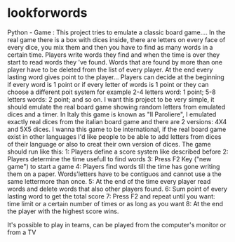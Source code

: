 # lookforwords
Python - Game : This project tries to emulate a classic board game....
In the real game there is a box with dices inside, there are letters on every face of every dice, you mix them and then you have to find as many words in a certain time. 
Players write words they find and when the time is over they start to read words they 've found. Words that are found by more than one player have to be deleted from the list of every player. At the end every lasting word gives point to the player... Players can decide at the beginning if every word is 1 point or if every letter of words is 1 point or they can choose a different poit system for example 2-4 letters word: 1 point; 5-8 letters words: 2 point; and so on.
I want this project to be very simple, it should emulate the real board game showing random letters from emulated dices and a timer.
In Italy this game is known as "Il Paroliere", I emulated exactly real dices from the italian board game and there are 2 versions: 4X4 and 5X5 dices.
I wanna this game to be international, if the real board game exist in other languages I'd like people to be able to add letters from dices of their language or also to creat their own version of dices.
The game should run like this:
1: Players define a score system like described before
2: Players determine the time usefull to find words
3: Press F2 Key ("new game") to start a game
4: Players find words till the time has gone writing them on a paper. Words'letters have to be contiguos and cannot use a the same lettermore than once. 
5: At the end of the time every player read words and delete words that also other players found.
6: Sum point of every lasting word to get the total score
7: Press F2 and repeat until you want: time limit or a certain number of times or as long as you want
8: At the end the player with the highest score wins.

It's possible to play in teams, can be played from the computer's monitor or from a TV
